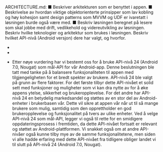 ARCHITECTURE.md:
■ Beskriver arkitekturen som er benyttet i appen.
■ Beskrivelse av hvordan viktige objektorienterte prinsipper som
lav kobling og høy kohesjon samt design patterns som MVVM
og UDF er ivaretatt i løsningen burde også være med.
■ Beskriv løsningen beregnet på lesere som skal jobbe med drift,
vedlikehold og videreutvikling av løsningen. Beskriv hvilke
teknologier og arkitektur som brukes i løsningen. Beskriv hvilket
API-nivå (Android versjon) dere har valgt, og hvorfor.

-

-

- Etter nøye vurdering har vi bestemt oss for å bruke API-nivå 24 (Android 7.0, Nougat) som mål-API for vår Android-app. Denne beslutningen ble tatt med tanke på å balansere funksjonaliteten til appen med tilgjengeligheten for et bredt spekter av brukere. API-nivå 24 ble valgt på grunn av flere faktorer. For det første tilbyr dette API-nivået et solid sett med funksjoner og muligheter som vi kan dra nytte av for å øke appens ytelse, sikkerhet og brukeropplevelse. For det andre har API-nivå 24 en betydelig markedsandel og støttes av en stor del av Android-enheter i brukerbasen vår. Dette vil sikre at appen vår når ut til så mange brukere som mulig, samtidig som den opprettholder en god brukeropplevelse og funksjonalitet på tvers av ulike enheter. Ved å velge API-nivå 24 som mål-API, legger vi også til rette for en smidigere oppdateringsprosess i fremtiden, da dette API-nivået fortsatt er relevant og støttet av Android-plattformen. Vi snakket også om at andre API-nivåer også kunne tilby mye av de samme funksjonalitetene, men siden vi alle hadde erfaring med dette API-nivået fra tidligere obliger landet vi til slutt på API-nivå 24 (Android 7.0, Nougat).

